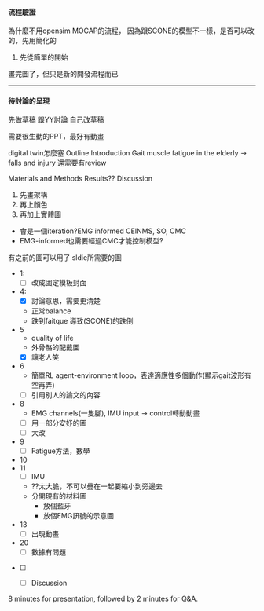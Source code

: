 #### 流程驗證
為什麼不用opensim MOCAP的流程，
因為跟SCONE的模型不一樣，是否可以改的，先用簡化的
1. 先從簡單的開始

畫完圖了，但只是新的開發流程而已

---
#### 待討論的呈現
先做草稿
跟YY討論
自己改草稿

需要很生動的PPT，最好有動畫

digital twin怎麼塞
Outline
Introduction
Gait
muscle fatigue in the elderly -> falls and injury
還需要有review

Materials and Methods
Results??
Discussion

1. 先畫架構
2. 再上顏色
3. 再加上實體圖

- 會是一個iteration?EMG informed CEINMS, SO, CMC
- EMG-informed也需要經過CMC才能控制模型?

有之前的圖可以用了
sldie所需要的圖
- 1:
	- [ ] 改成固定模板封面
- 4:
	- [x] 討論意思，需要更清楚
	- 正常balance
	- 跌到faitque 導致(SCONE)的跌倒
- 5
	- quality of life
	- 外骨骼的配戴圖
	- [x] 讓老人笑
- 6
	- 簡單RL agent-environment loop，表達適應性多個動作(顯示gait波形有空再弄)
	- [ ] 引用別人的論文的內容
- 8
	- EMG channels(一隻腳), IMU input -> control轉動動畫
	- [ ] 用一部分安妤的圖
	- [ ] 大改
- 9
	- [ ] Fatigue方法，數學
- 10
- 11 
	- [ ] IMU
	- ??太大膽，不可以疊在一起要縮小到旁邊去
	- 分開現有的材料圖
		- 放個藍牙
		- 放個EMG訊號的示意圖
- 13
	- [ ] 出現動畫

- 20
	- [ ] 數據有問題
- [ ] 
	- [ ] Discussion


8 minutes for presentation, followed by 2 minutes for Q&A.